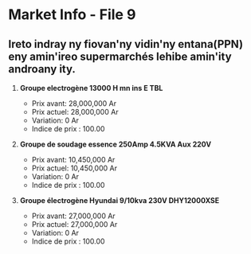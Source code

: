 # Market Info - File 9

## Ireto indray ny fiovan'ny vidin'ny entana(PPN) eny amin'ireo supermarchés lehibe amin'ity androany ity.

1. **Groupe electrogène 13000 H mn ins E TBL**
   - Prix avant: 28,000,000 Ar
   - Prix actuel: 28,000,000 Ar
   - Variation: 0 Ar
   - Indice de prix : 100.00

2. **Groupe de soudage essence 250Amp 4.5KVA Aux 220V**
   - Prix avant: 10,450,000 Ar
   - Prix actuel: 10,450,000 Ar
   - Variation: 0 Ar
   - Indice de prix : 100.00

3. **Groupe électrogène Hyundai 9/10kva 230V DHY12000XSE**
   - Prix avant: 27,000,000 Ar
   - Prix actuel: 27,000,000 Ar
   - Variation: 0 Ar
   - Indice de prix : 100.00


